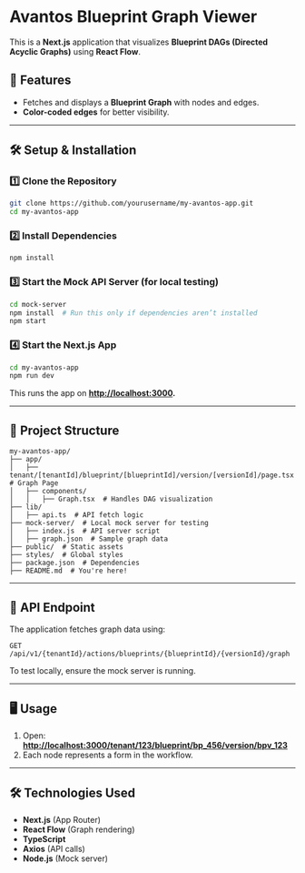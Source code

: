 # Avantos Blueprint Graph Viewer

This is a **Next.js** application that visualizes **Blueprint DAGs (Directed Acyclic Graphs)** using **React Flow**.

## 🚀 Features
- Fetches and displays a **Blueprint Graph** with nodes and edges.
- **Color-coded edges** for better visibility.
---

## 🛠 Setup & Installation

### 1️⃣ Clone the Repository
```sh
git clone https://github.com/yourusername/my-avantos-app.git
cd my-avantos-app
```

### 2️⃣ Install Dependencies
```sh
npm install
```

### 3️⃣ Start the Mock API Server (for local testing)
```sh
cd mock-server
npm install  # Run this only if dependencies aren’t installed
npm start
```

### 4️⃣ Start the Next.js App
```sh
cd my-avantos-app
npm run dev
```
This runs the app on **[http://localhost:3000](http://localhost:3000).**

---

## 📂 Project Structure
```
my-avantos-app/
├── app/  
│   ├── tenant/[tenantId]/blueprint/[blueprintId]/version/[versionId]/page.tsx  # Graph Page  
│   ├── components/  
│   │   ├── Graph.tsx  # Handles DAG visualization  
├── lib/  
│   ├── api.ts  # API fetch logic  
├── mock-server/  # Local mock server for testing  
│   ├── index.js  # API server script  
│   ├── graph.json  # Sample graph data  
├── public/  # Static assets  
├── styles/  # Global styles  
├── package.json  # Dependencies  
├── README.md  # You're here!  
```

---

## 🔗 API Endpoint
The application fetches graph data using:

```http
GET /api/v1/{tenantId}/actions/blueprints/{blueprintId}/{versionId}/graph
```
To test locally, ensure the mock server is running.

---

## 🖥️ Usage
1. Open:  
   **[http://localhost:3000/tenant/123/blueprint/bp_456/version/bpv_123](http://localhost:3000/tenant/123/blueprint/bp_456/version/bpv_123)**
2. Each node represents a form in the workflow.

---

## 🛠 Technologies Used
- **Next.js** (App Router)
- **React Flow** (Graph rendering)
- **TypeScript**
- **Axios** (API calls)
- **Node.js** (Mock server)
